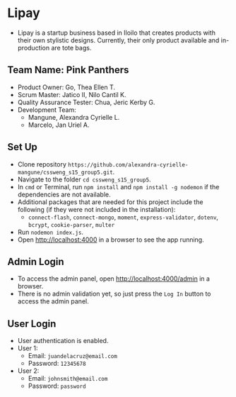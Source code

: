 # Lipay
* Lipay is a startup business based in Iloilo that creates products with their own stylistic designs. Currently, their only product available and in-production are tote bags.

## Team Name: Pink Panthers
* Product Owner: Go, Thea Ellen T.
* Scrum Master: Jatico II, Nilo Cantil K.
* Quality Assurance Tester: Chua, Jeric Kerby G.
* Development Team: 
  * Mangune, Alexandra Cyrielle L.
  * Marcelo, Jan Uriel A.


## Set Up
* Clone repository `https://github.com/alexandra-cyrielle-mangune/cssweng_s15_group5.git`. 
* Navigate to the folder `cd cssweng_s15_group5`.
* In `cmd` or Terminal, run `npm install` and `npm install -g nodemon` if the dependencies are not available. 
* Additional packages that are needed for this project include the following (if they were not included in the installation):
  * `connect-flash`, `connect-mongo`, `moment`, `express-validator`, `dotenv`, `bcrypt`, `cookie-parser`, `multer`
* Run `nodemon index.js`.
* Open [http://localhost:4000]() in a browser to see the app running.

## Admin Login
* To access the admin panel, open [http://localhost:4000/admin]() in a browser.
* There is no admin validation yet, so just press the `Log In` button to access the admin panel.

## User Login
* User authentication is enabled.
* User 1:
  * Email: `juandelacruz@email.com`
  * Password: `12345678`
* User 2:
  * Email: `johnsmith@email.com`
  * Password: `password`